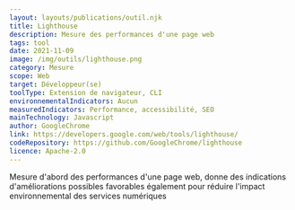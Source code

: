 ```yaml
---
layout: layouts/publications/outil.njk
title: Lighthouse
description: Mesure des performances d'une page web
tags: tool
date: 2021-11-09
image: /img/outils/lighthouse.png
category: Mesure
scope: Web
target: Développeur(se)
toolType: Extension de navigateur, CLI
environnementalIndicators: Aucun
measuredIndicators: Performance, accessibilité, SEO
mainTechnology: Javascript
author: GoogleChrome
link: https://developers.google.com/web/tools/lighthouse/
codeRepository: https://github.com/GoogleChrome/lighthouse
licence: Apache-2.0
---
```


Mesure d'abord des performances d'une page web, donne des indications d'améliorations possibles favorables également pour réduire l'impact environnemental des services numériques
